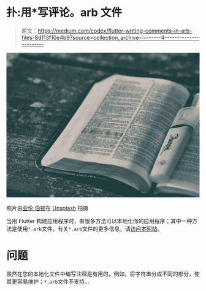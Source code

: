 # 扑:用*写评论。arb 文件

> 原文：<https://medium.com/codex/flutter-writing-comments-in-arb-files-8d113f10e4b9?source=collection_archive---------4----------------------->

![](img/12c1dfb596b49bfa3f170162f2d52edb.png)

照片由[亚伦·伯顿](https://unsplash.com/@aaronburden?utm_source=unsplash&utm_medium=referral&utm_content=creditCopyText)在 [Unsplash](https://unsplash.com/s/photos/highlight-comments?utm_source=unsplash&utm_medium=referral&utm_content=creditCopyText) 拍摄

当用 Flutter 构建应用程序时，有很多方法可以本地化你的应用程序；其中一种方法是使用`*.arb`文件。有关`*.arb`文件的更多信息，请[访问本网站](https://localizely.com/flutter-arb/)。

# 问题

虽然在您的本地化文件中编写注释是有用的，例如，将字符串分成不同的部分，使其更容易维护；`*.arb`文件不支持…